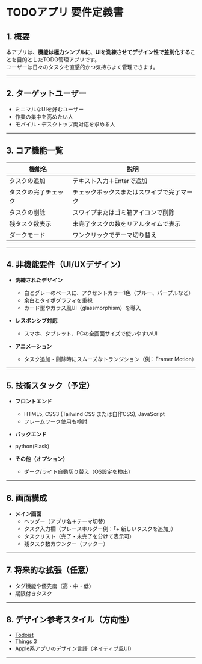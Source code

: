 # TODOアプリ 要件定義書

## 1. 概要

本アプリは、**機能は極力シンプルに、UIを洗練させてデザイン性で差別化する**ことを目的としたTODO管理アプリです。  
ユーザーは日々のタスクを直感的かつ気持ちよく管理できます。

---

## 2. ターゲットユーザー

- ミニマルなUIを好むユーザー
- 作業の集中を高めたい人
- モバイル・デスクトップ両対応を求める人

---

## 3. コア機能一覧

| 機能名             | 説明                                                             |
|--------------------|------------------------------------------------------------------|
| タスクの追加       | テキスト入力＋Enterで追加                                       |
| タスクの完了チェック | チェックボックスまたはスワイプで完了マーク                         |
| タスクの削除       | スワイプまたはゴミ箱アイコンで削除                               |
| 残タスク数表示     | 未完了タスクの数をリアルタイムで表示                             |
| ダークモード       | ワンクリックでテーマ切り替え                                     |

---

## 4. 非機能要件（UI/UXデザイン）

- **洗練されたデザイン**  
  - 白とグレーのベースに、アクセントカラー1色（ブルー、パープルなど）
  - 余白とタイポグラフィを重視
  - カード型やガラス風UI（glassmorphism）を導入

- **レスポンシブ対応**  
  - スマホ、タブレット、PCの全画面サイズで使いやすいUI

- **アニメーション**  
  - タスク追加・削除時にスムーズなトランジション（例：Framer Motion）

---

## 5. 技術スタック（予定）

- **フロントエンド**  
  - HTML5, CSS3 (Tailwind CSS または自作CSS), JavaScript  
  - フレームワーク使用も検討
 
- **バックエンド**
- python(Flask)


- **その他（オプション）**  
  - ダーク/ライト自動切り替え（OS設定を検出）

---

## 6. 画面構成

- **メイン画面**  
  - ヘッダー（アプリ名＋テーマ切替）
  - タスク入力欄（プレースホルダー例：「+ 新しいタスクを追加」）
  - タスクリスト（完了・未完了を分けて表示可）
  - 残タスク数カウンター（フッター）

---

## 7. 将来的な拡張（任意）

- タグ機能や優先度（高・中・低）
- 期限付きタスク

---

## 8. デザイン参考スタイル（方向性）

- [Todoist](https://todoist.com/)
- [Things 3](https://culturedcode.com/things/)
- Apple系アプリのデザイン言語（ネイティブ風UI）

---
